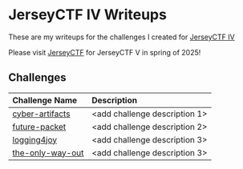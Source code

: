 # JerseyCTF IV Writeups

These are my writeups for the challenges I created for [JerseyCTF IV](https://ctftime.org/event/2230)

Please visit [JerseyCTF](https://jerseyctf.com) for JerseyCTF V in spring of 2025!


## Challenges
| Challenge Name  | Description |
|:-- | :--
| [cyber-artifacts](cyber-artifacts) | <add challenge description 1> | 
| [future-packet](future-packet) | <add challenge description 2> |
| [logging4joy](logging4joy) | <add challenge description 3> | 
| [the-only-way-out](the-only-way-out) | <add challenge description 3> | 